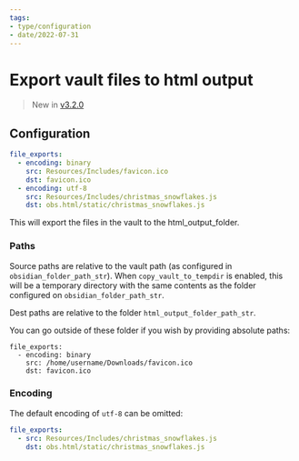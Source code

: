 ```yaml
---
tags:
- type/configuration
- date/2022-07-31
---
```

   
# Export vault files to html output   
> New in [v3.2.0](../Changelog/v3.2.0.md)   
   
## Configuration   
``` yaml
file_exports:
  - encoding: binary
    src: Resources/Includes/favicon.ico
    dst: favicon.ico
  - encoding: utf-8
    src: Resources/Includes/christmas_snowflakes.js
    dst: obs.html/static/christmas_snowflakes.js
```
   
   
This will export the files in the vault to the html_output_folder.   
   
### Paths   
Source paths are relative to the vault path (as configured in `obsidian_folder_path_str`). When `copy_vault_to_tempdir` is enabled, this will be a temporary directory with the same contents as the folder configured on `obsidian_folder_path_str`.   
   
Dest paths are relative to the folder  `html_output_folder_path_str`.   
   
You can go outside of these folder if you wish by providing absolute paths:   
```
file_exports:
  - encoding: binary
    src: /home/username/Downloads/favicon.ico
    dst: favicon.ico
```
   
   
### Encoding   
The default encoding of `utf-8` can be omitted:   
   
``` yaml
file_exports:
  - src: Resources/Includes/christmas_snowflakes.js
    dst: obs.html/static/christmas_snowflakes.js
```
